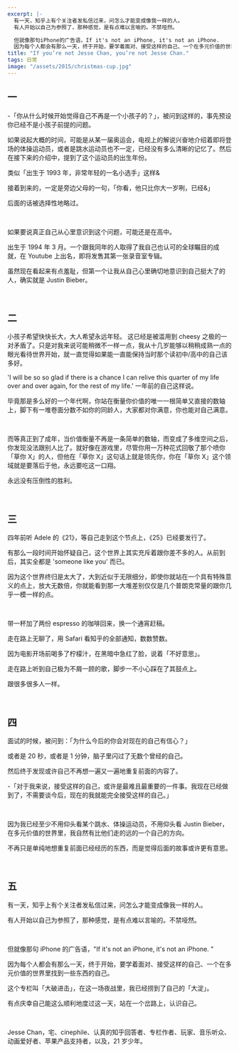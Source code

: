 ```yaml
---
excerpt: |-
  有一天，知乎上有个关注者发私信过来，问怎么才能变成像我一样的人。
  有人开始以自己为参照了，那种感觉，是有点难以言喻的。不禁哑然。

  但就像那句iPhone的广告语，If it's not an iPhone, it's not an iPhone.
  因为每个人都会有那么一天，终于开始，要学着面对、接受这样的自己、一个在多元价值的世界里找到一些东西的自己。
title: "If you’re not Jesse Chan, you’re not Jesse Chan."
tags: 日常
image: "/assets/2015/christmas-cup.jpg"
---
```


## 一

-「你从什么时候开始觉得自己不再是一个小孩子的？」，被问到这样的，事先预设你已经不是小孩子前提的问题。

如果说起大概的时间，可能是从某一届奥运会，电视上的解说兴奋地介绍着即将登场的体操运动员，或者是跳水运动员也不一定，已经没有多么清晰的记忆了。然后在接下来的介绍中，提到了这个运动员的出生年份。

类似「出生于 1993 年，非常年轻的一名小选手」这样&

接着到来的，一定是旁边父母的一句，「你看，他只比你大一岁咧，已经&」

后面的话被选择性地略过。

<br>

如果要说真正自己从心里意识到这个问题，可能还是在高中。

出生于 1994 年 3 月。一个跟我同年的人取得了我自己也认可的全球瞩目的成就，在 Youtube 上出名，即将发售其第一张录音室专辑。

虽然现在看起来有点羞耻，但第一个让我从自己心里确切地意识到自己挺大了的人，确实就是 Justin Bieber。

<br>

## 二

小孩子希望快快长大，大人希望永远年轻。 这已经是被滥用到 cheesy 之极的一对矛盾了。只是对我来说可能稍微不一样一点，我从十几岁能够以稍稍成熟一点的眼光看待世界开始，就一直觉得如果能一直能保持当时那个读初中/高中的自己该多好。

'I will be so so glad if there is a chance I can relive this quarter of my life over and over again, for the rest of my life.' 一年前的自己这样说。

毕竟那是多么好的一个年代啊，你站在衡量你价值的唯一一根简单又直接的数轴上，脚下有一堆卷面分数不如你的同龄人，大家都对你满意，你也能对自己满意。

<br>

而等真正到了成年，当价值衡量不再是一条简单的数轴，而变成了多维空间之后，你发现没法跟别人比了。就好像在游戏里，尽管你用一万种花式回敬了那个喷你「草你 X」的人，但他在「草你 X」这句话上就是领先你，你在「草你 X」这个领域就是要落后于他，永远要吃这一口翔。

永远没有压倒性的胜利。

<br>

## 三

四年前听 Adele 的《21》，等自己走到这个节点上，《25》已经要发行了。

有那么一段时间开始怀疑自己，这个世界上其实充斥着跟你差不多的人。从前到后，其实全都是 'someone like you' 而已。

因为这个世界终归是太大了，大到近似于无限细分，即使你就站在一个具有特殊意义的点上，放大无数倍，你就能看到那一大堆差别仅仅是几个普朗克常量的跟你几乎一模一样的点。

<br>

带一杯加了两份 espresso 的咖啡回来，换一个通宵赶稿。

走在路上无聊了，用 Safari 看知乎的全部通知，数数赞数。

因为电影开场前喝多了柠檬汁，在黑暗中急红了脸，说着「不好意思」。

走在路上听到自己极为不屑一顾的歌，脚步一不小心踩在了其鼓点上。

跟很多很多人一样。

<br>

## 四

面试的时候，被问到：「为什么今后的你会对现在的自己有信心？」

或者是 20 秒，或者是 1 分钟，脑子里闪过了无数个曾经的自己。

然后终于发现或许自己不再想一遍又一遍地重复前面的内容了。

-「对于我来说，接受这样的自己，或许是最难且最重要的一件事。我现在已经做到了，不需要谈今后，现在的我就能完全接受这样的自己。」

<br>

因为我已经至少不用仰头看某个跳水、体操运动员，不用仰头看 Justin Bieber，在多元价值的世界里，我自然有比他们走的远的一个自己的方向。

不再只是单纯地想重复前面已经经历的东西，而是觉得后面的故事或许更有意思。

<br>

## 五

有一天，知乎上有个关注者发私信过来，问怎么才能变成像我一样的人。

有人开始以自己为参照了，那种感觉，是有点难以言喻的。不禁哑然。

<br>

但就像那句 iPhone 的广告语，"If it's not an iPhone, it's not an iPhone. "

因为每个人都会有那么一天，终于开始，要学着面对、接受这样的自己、一个在多元价值的世界里找到一些东西的自己。

这个专栏叫「大破进击」，在这一场夜战里，我已经捞到了自己的「大淀」。

有点庆幸自己能这么顺利地度过这一天，站在一个岔路上，认识自己。

<br>

Jesse Chan，宅、cinephile、认真的知乎回答者、专栏作者、玩家、音乐听众、动画爱好者、苹果产品支持者，以及，21 岁少年。
